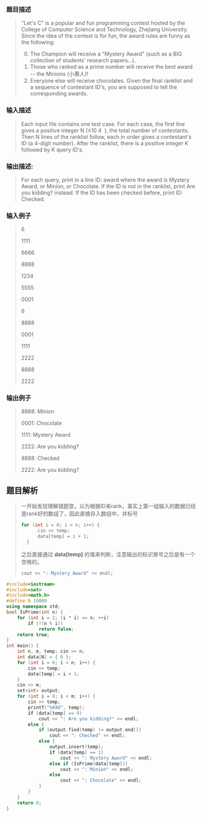 ### 题目描述

> "Let's C" is a popular and fun programming contest hosted by the College of Computer Science and Technology, Zhejiang University. Since the idea of the contest is for fun, the award rules are funny as the following:
>
>0. The Champion will receive a "Mystery Award" (such as a BIG collection of students' research papers...).
>1. Those who ranked as a prime number will receive the best award -- the Minions (小黄人)!
>2. Everyone else will receive chocolates.
Given the final ranklist and a sequence of contestant ID's, you are supposed to tell the corresponding awards.

### 输入描述

> Each input file contains one test case. For each case, the first line gives a positive integer N (≤10
​4
​​ ), the total number of contestants. Then N lines of the ranklist follow, each in order gives a contestant's ID (a 4-digit number). After the ranklist, there is a positive integer K followed by K query ID's.


### 输出描述:
> For each query, print in a line ID: award where the award is Mystery Award, or Minion, or Chocolate. If the ID is not in the ranklist, print Are you kidding? instead. If the ID has been checked before, print ID: Checked.

### 输入例子
> 6
>
>1111
>
>6666
>
>8888
>
>1234
>
>5555
>
>0001
>
>6
>
>8888
>
>0001
>
>1111
>
>2222
>
>8888
>
>2222

### 输出例子
>
>8888: Minion
>
>0001: Chocolate
>
>1111: Mystery Award
>
>2222: Are you kidding?
>
>8888: Checked
>
>2222: Are you kidding?

## 题目解析
>一开始发现理解错题意，以为根据ID来rank，事实上第一组输入的数据已经是rank好的数组了，因此直接存入数组中，并标号
>```C++
>for (int i = 0; i < n; i++) {
>		cin >> temp;
>		data[temp] = i + 1;
>	}
>```
>之后直接通过 **data[temp]** 的值来判断，注意输出的标识冒号之后是有一个空格的。
>```C++
>cout << ": Mystery Award" << endl;
>```
>
```C++
#include<iostream>
#include<set>
#include<math.h>
#define N 10000
using namespace std;
bool IsPrime(int n) {
	for (int i = 2; (i * i) <= n; ++i)
		if (!(n % i))
			return false;
	return true;
}
int main() {
	int n, m, temp; cin >> n;
	int data[N] = { 0 };
	for (int i = 0; i < n; i++) {
		cin >> temp;
		data[temp] = i + 1;
	}
	cin >> m;
	set<int> output;
	for (int i = 0; i < m; i++) {
		cin >> temp;
		printf("%04d", temp);
		if (data[temp] == 0)
			cout << ": Are you kidding?" << endl;
		else {
			if (output.find(temp) != output.end())
				cout << ": Checked" << endl;
			else {
				output.insert(temp);
				if (data[temp] == 1)
					cout << ": Mystery Award" << endl;
				else if (IsPrime(data[temp]))
					cout << ": Minion" << endl;
				else
					cout << ": Chocolate" << endl;
			}
		}
	}
	return 0;
}
```